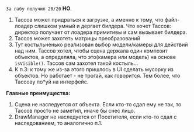 `За лабу получил 20/20` **НО**.

1. Тассов может придраться к загрузке, а именно к тому, что файл-лоадер слишком умный и дергает билдера. Что хочет Тассов: директор получает от лоадера примитивы и сам вызывает билдера.
2. Тассов может захотеть матрицы преобразований
3. Тут костыльненько реализован выбор модели/камеры для действий над ним. Тассов хотел, чтобы сцена держала один композит объектов, а определяла, что это(камера или модель) на основе `isVisible()`. Тассов сам захотел такой костыль... 
4. К п.3: к тому же из-за этого пришлось в UI сделать мусорку из объектов. Но работает - не трогай, как говорится. Тем более, что Тассову по\*уй на интерфейс. 

**Главные преимущества:**
1. Сцена не наследуется от объекта. Если кто-то сдал ему не так, то Тассов просто не заметил, иначе бы снес лицо. 
2. DrawManager не наследуется от Посетителя, если кто-то сдал с наследованием, то аналогично п.1.
